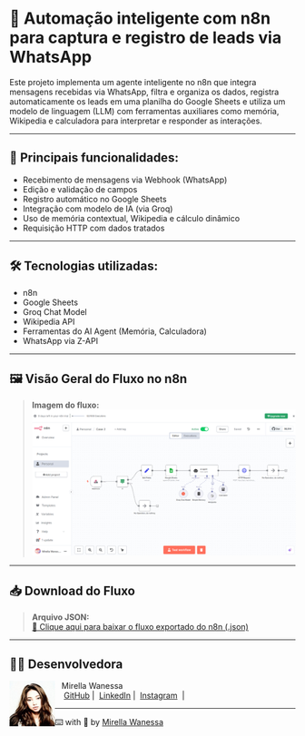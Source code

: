 # 🎯 Automação inteligente com n8n para captura e registro de leads via WhatsApp

Este projeto implementa um agente inteligente no n8n que integra mensagens recebidas via WhatsApp, filtra e organiza os dados, registra automaticamente os leads em uma planilha do Google Sheets e utiliza um modelo de linguagem (LLM) com ferramentas auxiliares como memória, Wikipedia e calculadora para interpretar e responder as interações.

---

## 🔧 Principais funcionalidades:
- Recebimento de mensagens via Webhook (WhatsApp)
- Edição e validação de campos
- Registro automático no Google Sheets
- Integração com modelo de IA (via Groq)
- Uso de memória contextual, Wikipedia e cálculo dinâmico
- Requisição HTTP com dados tratados

---

## 🛠️ Tecnologias utilizadas:
- n8n
- Google Sheets
- Groq Chat Model
- Wikipedia API
- Ferramentas do AI Agent (Memória, Calculadora)
- WhatsApp via Z-API

---

## 🖼️ Visão Geral do Fluxo no n8n

> **Imagem do fluxo:**  
> ![Fluxo n8n](https://github.com/Mirellawanessa/whatsapp-leads-intelligent-agent-n8n/blob/main/workflows/Screenshot%202025-05-21%20104509.png)

---

## 📥 Download do Fluxo

> **Arquivo JSON:**  
> [📂 Clique aqui para baixar o fluxo exportado do n8n (.json)](https://github.com/Mirellawanessa/whatsapp-leads-intelligent-agent-n8n/blob/main/workflows/Case_2.json)

---

## 👩‍💻 Desenvolvedora

<p>
  <img 
    align="left" 
    width="80" 
    src="https://github.com/Mirellawanessa/DIO-Trilha-Java-Basico/blob/main/GitHub/imagens/User.jpeg?raw=true"
  />
  <p>&nbsp;&nbsp;&nbsp;Mirella Wanessa<br>
  &nbsp;&nbsp;&nbsp;
  <a href="https://github.com/Mirellawanessa">GitHub</a>&nbsp;|&nbsp;
  <a href="https://www.linkedin.com/in/mirellawanessa/">LinkedIn</a>&nbsp;|&nbsp;
  <a href="https://www.instagram.com/itsmirella._/">Instagram</a>
  &nbsp;|&nbsp;</p>
</p>

---

⌨️ with 💜 by [Mirella Wanessa](https://github.com/Mirellawanessa)
